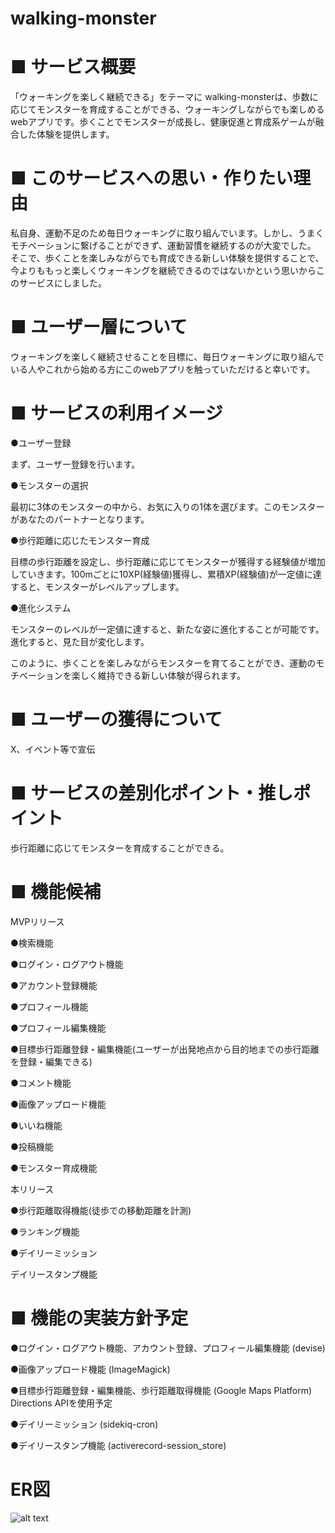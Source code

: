 # walking-monster

# ■ サービス概要                                                               

「ウォーキングを楽しく継続できる」をテーマに walking-monsterは、歩数に応じてモンスターを育成することができる、ウォーキングしながらでも楽しめるwebアプリです。歩くことでモンスターが成長し、健康促進と育成系ゲームが融合した体験を提供します。

# ■ このサービスへの思い・作りたい理由                                                                
私自身、運動不足のため毎日ウォーキングに取り組んでいます。しかし、うまくモチベーションに繋げることができず、運動習慣を継続するのが大変でした。
そこで、歩くことを楽しみながらでも育成できる新しい体験を提供することで、今よりももっと楽しくウォーキングを継続できるのではないかという思いからこのサービスにしました。

# ■ ユーザー層について

ウォーキングを楽しく継続させることを目標に、毎日ウォーキングに取り組んでいる人やこれから始める方にこのwebアプリを触っていただけると幸いです。

# ■ サービスの利用イメージ

●ユーザー登録

まず、ユーザー登録を行います。

●モンスターの選択

最初に3体のモンスターの中から、お気に入りの1体を選びます。このモンスターがあなたのパートナーとなります。

●歩行距離に応じたモンスター育成

目標の歩行距離を設定し、歩行距離に応じてモンスターが獲得する経験値が増加していきます。100mごとに10XP(経験値)獲得し、累積XP(経験値)が一定値に達すると、モンスターがレベルアップします。

●進化システム

モンスターのレベルが一定値に達すると、新たな姿に進化することが可能です。進化すると、見た目が変化します。

このように、歩くことを楽しみながらモンスターを育てることができ、運動のモチベーションを楽しく維持できる新しい体験が得られます。

# ■ ユーザーの獲得について

X、イベント等で宣伝

# ■ サービスの差別化ポイント・推しポイント

歩行距離に応じてモンスターを育成することができる。

# ■ 機能候補                                                             

MVPリリース

●検索機能

●ログイン・ログアウト機能

●アカウント登録機能

●プロフィール機能

●プロフィール編集機能

●目標歩行距離登録・編集機能(ユーザーが出発地点から目的地までの歩行距離を登録・編集できる)

●コメント機能

●画像アップロード機能

●いいね機能

●投稿機能

●モンスター育成機能

本リリース

●歩行距離取得機能(徒歩での移動距離を計測)

●ランキング機能 

●デイリーミッション

デイリースタンプ機能

# ■ 機能の実装方針予定

●ログイン・ログアウト機能、アカウント登録、プロフィール編集機能 (devise) 

●画像アップロード機能 (ImageMagick)

●目標歩行距離登録・編集機能、歩行距離取得機能 (Google Maps Platform)
Directions APIを使用予定

●デイリーミッション (sidekiq-cron)

●デイリースタンプ機能 (activerecord-session_store)

# ER図

![alt text](<ER図   image.PNG>)